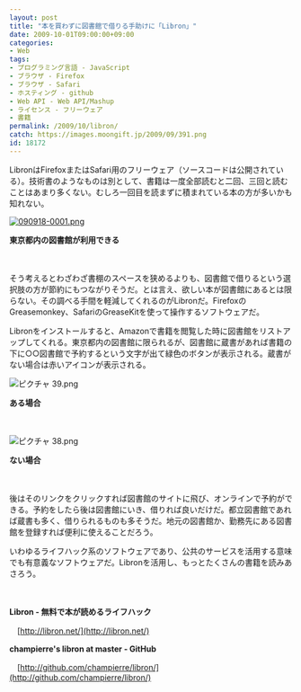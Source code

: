 ```yaml
---
layout: post
title: "本を買わずに図書館で借りる手助けに「Libron」"
date: 2009-10-01T09:00:00+09:00
categories:
- Web
tags: 
- プログラミング言語 - JavaScript
- ブラウザ - Firefox
- ブラウザ - Safari
- ホスティング - github
- Web API - Web API/Mashup
- ライセンス - フリーウェア
- 書籍
permalink: /2009/10/libron/
catch: https://images.moongift.jp/2009/09/391.png
id: 18172
---
```

LibronはFirefoxまたはSafari用のフリーウェア（ソースコードは公開されている）。技術書のようなものは別として、書籍は一度全部読むと二回、三回と読むことはあまり多くない。むしろ一回目を読まずに積まれている本の方が多いかも知れない。

  

[![090918-0001.png](https://images.moongift.jp/2009/09/090918-0001-tm.jpg)](https://images.moongift.jp/2009/09/090918-0001.png)  
  
**東京都内の図書館が利用できる**

  

　

  

そう考えるとわざわざ書棚のスペースを狭めるよりも、図書館で借りるという選択肢の方が節約にもつながりそうだ。とは言え、欲しい本が図書館にあるとは限らない。その調べる手間を軽減してくれるのがLibronだ。FirefoxのGreasemonkey、SafariのGreaseKitを使って操作するソフトウェアだ。

  
  
<!--more-->

Libronをインストールすると、Amazonで書籍を閲覧した時に図書館をリストアップしてくれる。東京都内の図書館に限られるが、図書館に蔵書があれば書籍の下に○○図書館で予約するという文字が出て緑色のボタンが表示される。蔵書がない場合は赤いアイコンが表示される。

  

![ピクチャ 39.png](https://images.moongift.jp/2009/09/391.png)  
  
**ある場合**

  

　

  

![ピクチャ 38.png](https://images.moongift.jp/2009/09/38.png)  
  
**ない場合**

  

　

  

後はそのリンクをクリックすれば図書館のサイトに飛び、オンラインで予約ができる。予約をしたら後は図書館にいき、借りれば良いだけだ。都立図書館であれば蔵書も多く、借りられるものも多そうだ。地元の図書館か、勤務先にある図書館を登録すれば便利に使えることだろう。

  

いわゆるライフハック系のソフトウェアであり、公共のサービスを活用する意味でも有意義なソフトウェアだ。Libronを活用し、もっとたくさんの書籍を読みあさろう。

  

　

  

**Libron - 無料で本が読めるライフハック**  
  
　[http://libron.net/](http://libron.net/)

  

**champierre's libron at master - GitHub**  
  
　[http://github.com/champierre/libron/](http://github.com/champierre/libron/)

  
